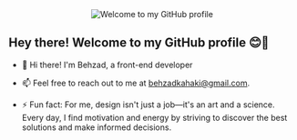 
<div align="center">
  <img src="https://readme-typing-svg.herokuapp.com/?font=Fira+Code&weight=600&size=30&duration=2000&pause=1000&color=da2c38&center=true&vCenter=true&width=600&height=100&lines=Hey+there!;I'm+Behzad+👋;Welcome+to+my+GitHub+page" alt="Welcome to my GitHub profile">
</div>


## Hey there! Welcome to my GitHub profile 😊👋



- 🔭 Hi there! I'm Behzad, a front-end developer

- 📫 Feel free to reach out to me at behzadkahaki@gmail.com.
- ⚡ Fun fact: For me, design isn't just a job—it's an art and a science. Every day, I find motivation and energy by striving to discover the best solutions and make informed decisions.
